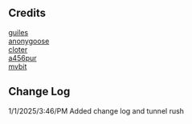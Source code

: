 ## Credits
[guiles](https://scratch.mit.edu/users/guiles/)\
[anonygoose](https://penguinmod.com/profile?user=anonygoose)\
[cloter](https://scratch.mit.edu/users/cloter/)\
[a456pur](https://github.com/a456pur)\
[mvbit](https://penguinmod.com/profile?user=mvbit)
## Change Log
1/1/2025/3:46/PM Added change log and tunnel rush

